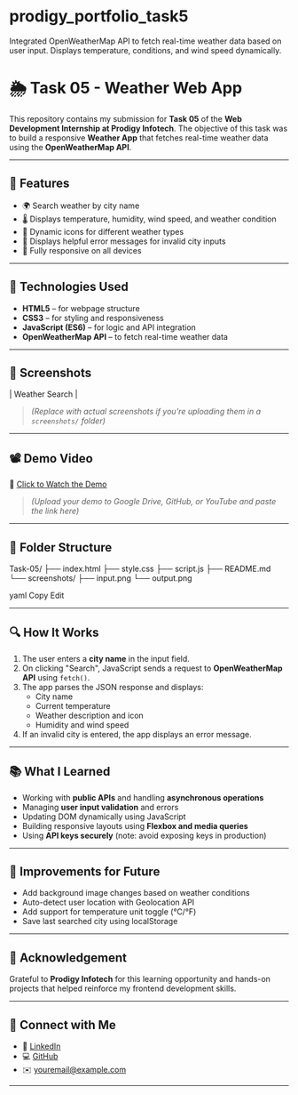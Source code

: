 # prodigy_portfolio_task5
Integrated OpenWeatherMap API to fetch real-time weather data based on user input. Displays temperature, conditions, and wind speed dynamically.

# 🌦️ Task 05 - Weather Web App

This repository contains my submission for **Task 05** of the **Web Development Internship at Prodigy Infotech**. The objective of this task was to build a responsive **Weather App** that fetches real-time weather data using the **OpenWeatherMap API**.

---

## 🚀 Features

- 🌍 Search weather by city name
- 🌡️ Displays temperature, humidity, wind speed, and weather condition
- 🌈 Dynamic icons for different weather types
- 💬 Displays helpful error messages for invalid city inputs
- 📱 Fully responsive on all devices

---

## 🔧 Technologies Used

- **HTML5** – for webpage structure  
- **CSS3** – for styling and responsiveness  
- **JavaScript (ES6)** – for logic and API integration  
- **OpenWeatherMap API** – to fetch real-time weather data

---

## 📸 Screenshots

| Weather Search | 


> *(Replace with actual screenshots if you're uploading them in a `screenshots/` folder)*

---

## 📽️ Demo Video

🎥 [Click to Watch the Demo](https://your-demo-link.com)

> *(Upload your demo to Google Drive, GitHub, or YouTube and paste the link here)*

---

## 📂 Folder Structure

Task-05/
├── index.html
├── style.css
├── script.js
├── README.md
└── screenshots/
├── input.png
└── output.png

yaml
Copy
Edit

---

## 🔍 How It Works

1. The user enters a **city name** in the input field.
2. On clicking "Search", JavaScript sends a request to **OpenWeatherMap API** using `fetch()`.
3. The app parses the JSON response and displays:
   - City name
   - Current temperature
   - Weather description and icon
   - Humidity and wind speed
4. If an invalid city is entered, the app displays an error message.

---

## 📚 What I Learned

- Working with **public APIs** and handling **asynchronous operations**
- Managing **user input validation** and errors
- Updating DOM dynamically using JavaScript
- Building responsive layouts using **Flexbox and media queries**
- Using **API keys securely** (note: avoid exposing keys in production)

---

## 🧠 Improvements for Future

- Add background image changes based on weather conditions
- Auto-detect user location with Geolocation API
- Add support for temperature unit toggle (°C/°F)
- Save last searched city using localStorage

---

## 🙏 Acknowledgement

Grateful to **Prodigy Infotech** for this learning opportunity and hands-on projects that helped reinforce my frontend development skills.

---

## 🔗 Connect with Me

- 💼 [LinkedIn](https://linkedin.com/in/your-profile)
- 💻 [GitHub](https://github.com/your-username)
- ✉️ youremail@example.com

---

